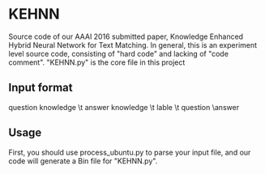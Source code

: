 # KEHNN
Source code of our AAAI 2016 submitted paper, Knowledge Enhanced Hybrid Neural Network for Text Matching.
In general, this is an experiment level source code, consisting of "hard code" and lacking of "code comment". "KEHNN.py" is the core file in this project

## Input format
question knowledge \t answer knowledge \t lable \t question \answer

## Usage
First, you should use process_ubuntu.py to parse your input file, and our code will generate a Bin file for "KEHNN.py".
